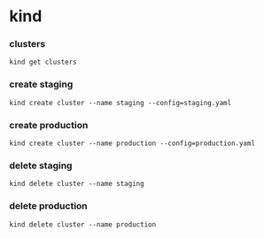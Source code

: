 # kind

### clusters

`kind get clusters`

### create staging

`kind create cluster --name staging --config=staging.yaml`

### create production

`kind create cluster --name production --config=production.yaml`

### delete staging

`kind delete cluster --name staging`

### delete production

`kind delete cluster --name production`


